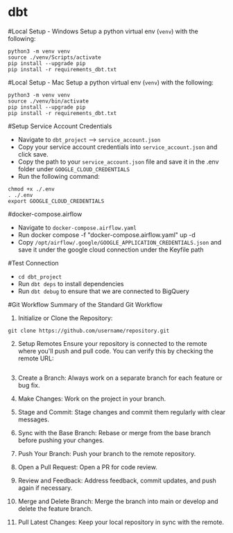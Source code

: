 # dbt

#Local Setup - Windows
Setup a python virtual env (`venv`) with the following:
```
python3 -m venv venv
source ./venv/Scripts/activate
pip install --upgrade pip
pip install -r requirements_dbt.txt
```
#Local Setup - Mac
Setup a python virtual env (`venv`) with the following:
```
python3 -m venv venv
source ./venv/bin/activate
pip install --upgrade pip
pip install -r requirements_dbt.txt
```

#Setup Service Account Credentials
- Navigate to `dbt_project` --> `service_account.json`
- Copy your service account credentials into `service_account.json` and click save.
- Copy the path to your `service_account.json` file and save it in the .env folder under `GOOGLE_CLOUD_CREDENTIALS`
- Run the following command:

```
chmod +x ./.env                
. ./.env
export GOOGLE_CLOUD_CREDENTIALS
```
#docker-compose.airflow
- Navigate to `docker-compose.airflow.yaml`
- Run docker compose -f "docker-compose.airflow.yaml" up -d 
- Copy `/opt/airflow/.google/GOOGLE_APPLICATION_CREDENTIALS.json` and save it under the google cloud connection under the Keyfile path

#Test Connection
- `cd dbt_project`
- Run `dbt deps` to install dependencies
- Run `dbt debug` to ensure that we are connected to BigQuery


#Git Workflow
Summary of the Standard Git Workflow
1. Initialize or Clone the Repository:
```
git clone https://github.com/username/repository.git
```
2. Setup Remotes
Ensure your repository is connected to the remote where you'll push and pull code.
You can verify this by checking the remote URL:
```

```
3. Create a Branch:
Always work on a separate branch for each feature or bug fix.
4. Make Changes:
Work on the project in your branch.

5. Stage and Commit:
Stage changes and commit them regularly with clear messages.

6. Sync with the Base Branch:
Rebase or merge from the base branch before pushing your changes.

7. Push Your Branch:
Push your branch to the remote repository.

8. Open a Pull Request:
Open a PR for code review.

9. Review and Feedback:
Address feedback, commit updates, and push again if necessary.

10. Merge and Delete Branch:
Merge the branch into main or develop and delete the feature branch.

11. Pull Latest Changes:
Keep your local repository in sync with the remote.
